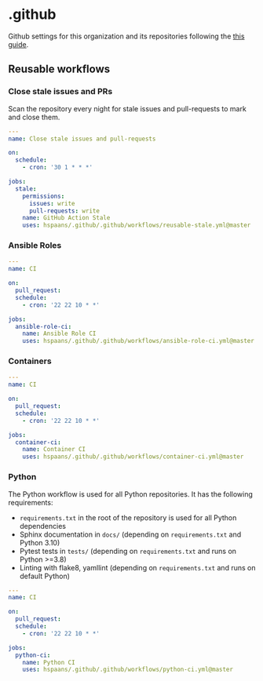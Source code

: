# .github

Github settings for this organization and its repositories following the [this guide].

## Reusable workflows

### Close stale issues and PRs

Scan the repository every night for stale issues and pull-requests to mark and close them.

```yaml
---
name: Close stale issues and pull-requests

on:
  schedule:
    - cron: '30 1 * * *'

jobs:
  stale:
    permissions:
      issues: write
      pull-requests: write
    name: GitHub Action Stale
    uses: hspaans/.github/.github/workflows/reusable-stale.yml@master
```

### Ansible Roles

```yaml
---
name: CI

on:
  pull_request:
  schedule:
    - cron: '22 22 10 * *'

jobs:
  ansible-role-ci:
    name: Ansible Role CI
    uses: hspaans/.github/.github/workflows/ansible-role-ci.yml@master
```

### Containers

```yaml
---
name: CI

on:
  pull_request:
  schedule:
    - cron: '22 22 10 * *'

jobs:
  container-ci:
    name: Container CI
    uses: hspaans/.github/.github/workflows/container-ci.yml@master
```

### Python

The Python workflow is used for all Python repositories. It has the following requirements:

* ``requirements.txt`` in the root of the repository is used for all Python dependencies
* Sphinx documentation in ``docs/`` (depending on ``requirements.txt`` and Python 3.10)
* Pytest tests in ``tests/`` (depending on ``requirements.txt`` and runs on Python >=3.8)
* Linting with flake8, yamllint (depending on ``requirements.txt`` and runs on default Python)

```yaml
---
name: CI

on:
  pull_request:
  schedule:
    - cron: '22 22 10 * *'

jobs:
  python-ci:
    name: Python CI
    uses: hspaans/.github/.github/workflows/python-ci.yml@master
```

[this guide]: https://docs.github.com/en/communities/setting-up-your-project-for-healthy-contributions/creating-a-default-community-health-file
